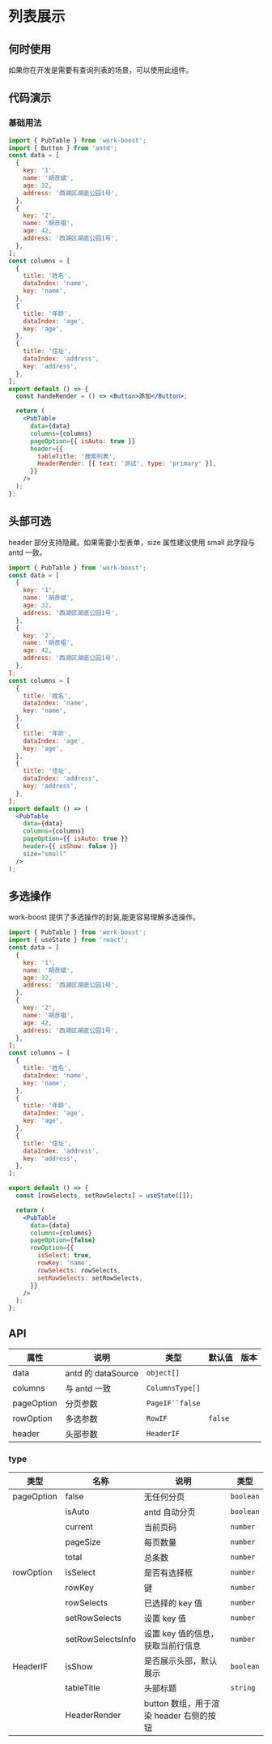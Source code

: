 # 列表展示

## 何时使用

如果你在开发是需要有查询列表的场景，可以使用此组件。

## 代码演示

### 基础用法

```jsx
import { PubTable } from 'work-boost';
import { Button } from 'antd';
const data = [
  {
    key: '1',
    name: '胡彦斌',
    age: 32,
    address: '西湖区湖底公园1号',
  },
  {
    key: '2',
    name: '胡彦祖',
    age: 42,
    address: '西湖区湖底公园1号',
  },
];
const columns = [
  {
    title: '姓名',
    dataIndex: 'name',
    key: 'name',
  },
  {
    title: '年龄',
    dataIndex: 'age',
    key: 'age',
  },
  {
    title: '住址',
    dataIndex: 'address',
    key: 'address',
  },
];
export default () => {
  const handeRender = () => <Button>添加</Button>;

  return (
    <PubTable
      data={data}
      columns={columns}
      pageOption={{ isAuto: true }}
      header={{
        tableTitle: '搜索列表',
        HeaderRender: [{ text: '测试', type: 'primary' }],
      }}
    />
  );
};
```

## 头部可选

header 部分支持隐藏。如果需要小型表单，size 属性建议使用 small 此字段与 antd 一致。

```jsx
import { PubTable } from 'work-boost';
const data = [
  {
    key: '1',
    name: '胡彦斌',
    age: 32,
    address: '西湖区湖底公园1号',
  },
  {
    key: '2',
    name: '胡彦祖',
    age: 42,
    address: '西湖区湖底公园1号',
  },
];
const columns = [
  {
    title: '姓名',
    dataIndex: 'name',
    key: 'name',
  },
  {
    title: '年龄',
    dataIndex: 'age',
    key: 'age',
  },
  {
    title: '住址',
    dataIndex: 'address',
    key: 'address',
  },
];
export default () => (
  <PubTable
    data={data}
    columns={columns}
    pageOption={{ isAuto: true }}
    header={{ isShow: false }}
    size="small"
  />
);
```

## 多选操作

work-boost 提供了多选操作的封装,能更容易理解多选操作。

```jsx
import { PubTable } from 'work-boost';
import { useState } from 'react';
const data = [
  {
    key: '1',
    name: '胡彦斌',
    age: 32,
    address: '西湖区湖底公园1号',
  },
  {
    key: '2',
    name: '胡彦祖',
    age: 42,
    address: '西湖区湖底公园1号',
  },
];
const columns = [
  {
    title: '姓名',
    dataIndex: 'name',
    key: 'name',
  },
  {
    title: '年龄',
    dataIndex: 'age',
    key: 'age',
  },
  {
    title: '住址',
    dataIndex: 'address',
    key: 'address',
  },
];

export default () => {
  const [rowSelects, setRowSelects] = useState([]);

  return (
    <PubTable
      data={data}
      columns={columns}
      pageOption={false}
      rowOption={{
        isSelect: true,
        rowKey: 'name',
        rowSelects: rowSelects,
        setRowSelects: setRowSelects,
      }}
    />
  );
};
```

## API

| 属性       | 说明               | 类型              | 默认值  | 版本 |
| ---------- | ------------------ | ----------------- | ------- | ---- |
| data       | antd 的 dataSource | `object[]`        |         |      |
| columns    | 与 antd 一致       | `ColumnsType[]`   |         |      |
| pageOption | 分页参数           | ` PageIF``false ` |         |      |
| rowOption  | 多选参数           | `RowIF`           | `false` |      |
| header     | 头部参数           | `HeaderIF`        |         |      |

### type

| 类型       | 名称              | 说明                                    | 类型      |
| ---------- | ----------------- | --------------------------------------- | --------- |
| pageOption | false             | 无任何分页                              | `boolean` |
|            | isAuto            | antd 自动分页                           | `boolean` |
|            | current           | 当前页码                                | `number`  |
|            | pageSize          | 每页数量                                | `number`  |
|            | total             | 总条数                                  | `number`  |
| rowOption  | isSelect          | 是否有选择框                            | `number`  |
|            | rowKey            | 键                                      | `number`  |
|            | rowSelects        | 已选择的 key 值                         | `number`  |
|            | setRowSelects     | 设置 key 值                             | `number`  |
|            | setRowSelectsInfo | 设置 key 值的信息，获取当前行信息       | `number`  |
| HeaderIF   | isShow            | 是否展示头部，默认展示                  | `boolean` |
|            | tableTitle        | 头部标题                                | `string`  |
|            | HeaderRender      | button 数组，用于渲染 header 右侧的按钮 |           |
